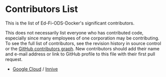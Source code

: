 # Contributors List

This is the list of Ed-Fi-ODS-Docker's significant contributors.

This does not necessarily list everyone who has contributed code, especially
since many employees of one corporation may be contributing. To see the full
list of contributors, see the revision history in source control or the [GitHub
contributors
graph](https://github.com/Ed-Fi-Alliance-OSS/Ed-Fi-ODS-Docker/graphs/contributors).
New contributors should add their name and e-mail address or link to GitHub
profile to this file with their first pull request.

* [Google Cloud](https://cloud.google.com/) / [Innive](https://innive.com/)